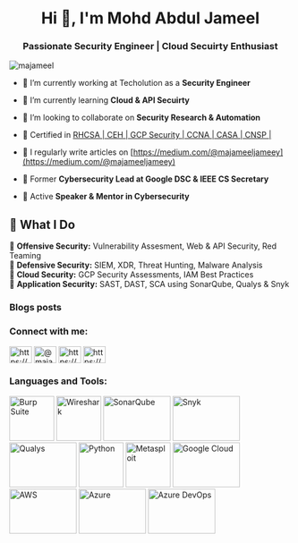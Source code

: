 <h1 align="center">Hi 👋, I'm Mohd Abdul Jameel</h1>
<h3 align="center">Passionate Security Engineer | Cloud Secuirty Enthusiast</h3>

<p align="left"> <img src="https://komarev.com/ghpvc/?username=majameel&label=Profile%20views&color=0e75b6&style=flat" alt="majameel" /> </p>

- 🔭 I’m currently working at Techolution as a **Security Engineer**

- 🌱 I’m currently learning **Cloud & API Secuirty**

- 👯 I’m looking to collaborate on **Security Research & Automation**

- 📜 Certified in [RHCSA | CEH | GCP Security | CCNA | CASA | CNSP |](https://www.credly.com/users/mohd-abdul-jameel.9c6abaca)

- 📝 I regularly write articles on [https://medium.com/@majameeljameey](https://medium.com/@majameeljameey)

- 🔹 Former **Cybersecurity Lead at Google DSC & IEEE CS Secretary**  

- 🔹 Active **Speaker & Mentor in Cybersecurity**  

## 🚀 What I Do  
🔹 **Offensive Security:** Vulnerability Assesment, Web & API Security, Red Teaming  
🔹 **Defensive Security:** SIEM, XDR, Threat Hunting, Malware Analysis  
🔹 **Cloud Security:** GCP Security Assessments, IAM Best Practices  
🔹 **Application Security:** SAST, DAST, SCA using SonarQube, Qualys & Snyk 

### Blogs posts
<!-- BLOG-POST-LIST:START -->
<!-- BLOG-POST-LIST:END -->

<h3 align="left">Connect with me:</h3>
<p align="left">
<a href="https://linkedin.com/in/https://www.linkedin.com/in/mohd-abdul-jameel-305ax25/" target="blank"><img align="center" src="https://raw.githubusercontent.com/rahuldkjain/github-profile-readme-generator/master/src/images/icons/Social/linked-in-alt.svg" alt="https://www.linkedin.com/in/mohd-abdul-jameel-305ax25/" height="30" width="40" /></a>
<a href="https://medium.com/@majameeljameey" target="blank"><img align="center" src="https://raw.githubusercontent.com/rahuldkjain/github-profile-readme-generator/master/src/images/icons/Social/medium.svg" alt="@majameeljameey" height="30" width="40" /></a>
<a href="https://www.youtube.com/c/https://www.youtube.com/channel/uc9lwzzrsr5cdxr0trp9hjaa" target="blank"><img align="center" src="https://raw.githubusercontent.com/rahuldkjain/github-profile-readme-generator/master/src/images/icons/Social/youtube.svg" alt="https://www.youtube.com/channel/uc9lwzzrsr5cdxr0trp9hjaa" height="30" width="40" /></a>
<a href="/https://medium.com/@majameeljameey" target="blank"><img align="center" src="https://raw.githubusercontent.com/rahuldkjain/github-profile-readme-generator/master/src/images/icons/Social/rss.svg" alt="https://medium.com/@majameeljameey" height="30" width="40" /></a>
</p>

<h3 align="left">Languages and Tools:</h3>
<p align="left">
  <!-- Burp Suite -->
  <img src="https://portswigger.net/images/logos/burp-icon-orange.svg" alt="Burp Suite" width="80" height="80"/> 
  
  <!-- Wireshark -->
  <img src="https://www.wireshark.org/assets/img/wireshark-logo.png" alt="Wireshark" width="80" height="80"/>
  
  <!-- SonarQube -->
  <img src="https://assets-eu-01.kc-usercontent.com/6312d6a8-faef-0175-9d92-e94376ab3538/d7cb9d1c-0443-4605-9c31-72d034c56abc/sonarqube-cloud_card.png?w=325&h=200&auto=format&fit=crop" alt="SonarQube" width="120" height="80"/>
  
  <!-- Snyk -->
  <img src="https://camo.githubusercontent.com/8014c82b9042538d84e29c073336b7634f21a605be06e7ec693399a9b57b4b0e/68747470733a2f2f7265732e636c6f7564696e6172792e636f6d2f736e796b2f696d6167652f75706c6f61642f76313437303734353339312f6c6f676f2f736e796b2d7072696e742e737667" alt="Snyk" width="120" height="80"/>
  
  <!-- Qualys -->
  <img src="https://orca.security/wp-content/uploads/2023/01/orca-qualys-comparison-logo-white.png?w=1136" alt="Qualys" width="120" height="80"/>
  
  <!-- Python -->
  <img src="https://www.python.org/static/community_logos/python-logo.png" alt="Python" width="80" height="80"/>
  
  <!-- Metasploit -->
  <img src="https://ih1.redbubble.net/image.65324526.3912/raf,360x360,075,t,fafafa:ca443f4786.jpg" alt="Metasploit" width="80" height="80"/>
  
  <!-- Google Cloud Platform (GCP) -->
  <img src="https://openupthecloud.com/wp-content/uploads/2020/04/gcp.png?ezimgfmt=ng:webp/ngcb2/rs:device/rscb2-1" alt="Google Cloud" width="120" height="80"/>
  
  <!-- AWS -->
  <img src="https://upload.wikimedia.org/wikipedia/commons/9/93/Amazon_Web_Services_Logo.svg" alt="AWS" width="120" height="80"/>
  
  <!-- Azure -->
  <img src="https://upload.wikimedia.org/wikipedia/commons/a/a8/Microsoft_Azure_Logo.svg" alt="Azure" width="120" height="80"/>
  
  <!-- Azure DevOps -->
  <img src="https://www.vivantio.com/wp-content/uploads/2024-vivantio-integrations-cover-azure-devops.png" alt="Azure DevOps" width="120" height="80"/>
  
</p>
